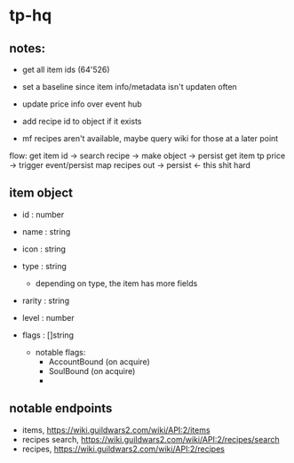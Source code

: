 # tp-hq

## notes:

* get all item ids (64'526)
* set  a baseline since item info/metadata isn't updaten often
* update price info over event hub

* add recipe id to object if it exists
* mf recipes aren't available, maybe query wiki for those at a later point

flow:
get item id -> search recipe -> make object -> persist
get item tp price -> trigger event/persist
map recipes out -> persist <- this shit hard

## item object
* id : number
* name : string
* icon : string

* type : string
    * depending on type, the item has more fields
* rarity : string
* level : number

* flags : []string
    * notable flags:
      * AccountBound (on acquire)
      * SoulBound (on acquire)
      * 


## notable endpoints
* items, https://wiki.guildwars2.com/wiki/API:2/items
* recipes search, https://wiki.guildwars2.com/wiki/API:2/recipes/search
* recipes, https://wiki.guildwars2.com/wiki/API:2/recipes